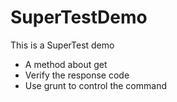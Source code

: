 # SuperTestDemo
This is a SuperTest demo
* A method about get
* Verify the response code
* Use grunt to control the command
